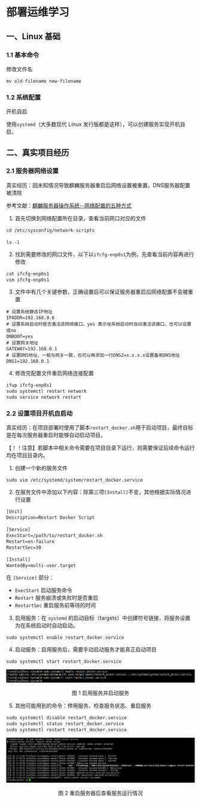 # 部署运维学习



## 一、Linux 基础

### 1.1 基本命令

修改文件名

```shell
mv old-filename new-filename
```

### 1.2 系统配置

开机自启

使用`systemd`（大多数现代 Linux 发行版都是这样），可以创建服务实现开机自启。



## 二、真实项目经历

### 2.1 服务器网络设置

真实经历：因未知情况导致麒麟服务器重启后网络设置被重置，DNS服务器配置被清除

参考文献：[麒麟服务器操作系统--网络配置的五种方式](https://blog.csdn.net/QingTian1024/article/details/143633842)

1. 首先切换到网络配置所在目录，查看当前网口对应的文件

```shell
cd /etc/sysconfig/network-scripts

ls -l
```

2. 找到需要修改的网口文件，以下以`ifcfg-enp0s1`为例，先查看当前内容再进行修改

```shell
cat ifcfg-enp0s1
vim ifcfg-enp0s1
```

3. 文件中有几个关键参数，正确设置后可以保证服务器重启后网络配置不会被重置

```
# 设置系统静态IP地址
IPADDR=192.168.0.6
# 设置系统启动时是否激活该网络接口，yes 表示在系统启动时自动激活该接口，也可以设置成no
ONBOOT=yes
# 设置网关地址
GATEWAY=192.168.0.1
# 设置DNS地址，一般与网关一致，也可以再添加一行DNS2=x.x.x.x设置备用DNS地址
DNS1=192.168.0.1
```

4. 修改完配置文件重启网络连接配置

```shell
ifup ifcfg-enp0s1
sudo systemctl restart network
sudo service network restart
```

### 2.2 设置项目开机自启动

真实经历：在项目部署时使用了脚本`restart_docker.sh`用于启动项目，最终目标是在每次服务器重启时能够自动启动项目。

【！！注意】若脚本中相关命令需要在项目目录下运行，则需要保证后续命令运行均在项目目录内。

1. 创建一个新的服务文件

```shell
sudo vim /etc/systemd/system/restart_docker.service
```

2. 在服务文件中添加以下内容：除第三项`[Install]`不变，其他根据实际情况进行设置

```shell
[Unit]
Description=Restart Docker Script

[Service]
ExecStart=/path/to/restart_docker.sh
Restart=on-failure
RestartSec=30

[Install]
WantedBy=multi-user.target
```

在 `[Service]` 部分：

- `ExecStart` 启动服务命令
- `Restart` 服务崩溃或失败时是否重启
- `RestartSec` 重启服务前等待的时间

3. 启用服务：在 `systemd` 的启动目标（targets）中创建符号链接，将服务设置为在系统启动时自动启动。

```shell
sudo systemctl enable restart_docker.service
```

4. 启动服务：启用服务后，需要手动启动服务才能真正启动项目

```shell
sudo systemctl start restart_docker.service
```

![image-20241202170636229](./imgs/image-20241202170636229.png)

<center>图 1 启用服务并启动服务</center>

5. 其他可能用到的命令：停用服务、检查服务状态、重启服务

```shell
sudo systemctl disable restart_docker.service
sudo systemctl status restart_docker.service
sudo systemctl restart restart_docker.service
```

![image-20241202172830915](./imgs/image-20241202172830915.png)

<center>图 2 重启服务器后查看服务运行情况</center>


